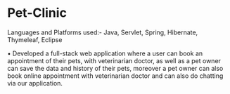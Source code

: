 # Pet-Clinic
Languages and Platforms used:- Java, Servlet, Spring, Hibernate, Thymeleaf, Eclipse

•	Developed a full-stack web application where a user can book an appointment of their pets, with veterinarian doctor, as well as a pet owner can save the data and history of their pets, moreover a pet owner can also book online appointment with veterinarian doctor and can also do chatting via our application. 
